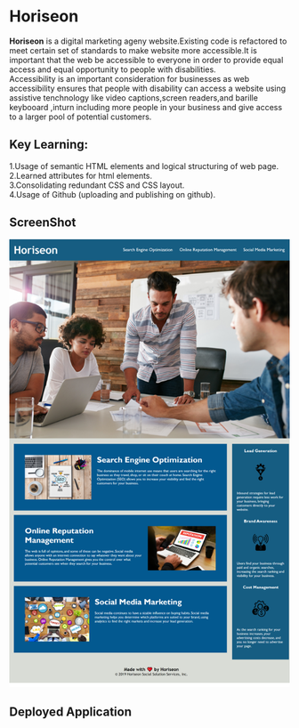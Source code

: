 # Horiseon

**Horiseon** is a digital marketing ageny website.Existing code is refactored to meet certain set of standards to make website more accessible.It is important that the web be accessible to everyone in order to provide equal access and equal opportunity to people with disabilities.  
Accessibility is an important consideration for businesses as web accessibility ensures that people with disability can access a website using assistive tenchnology like video captions,screen readers,and barille keybooard ,inturn including more people in your business and give access to a larger pool of potential customers.

## Key Learning:

1.Usage of semantic HTML elements and logical structuring of web page.  
2.Learned attributes for html elements.  
3.Consolidating redundant CSS and CSS layout.  
4.Usage of Github (uploading and publishing on github).

## ScreenShot

![Horiseon:Digital Marketing Agency](./assets/images/Horiseon.png)

## Deployed Application

